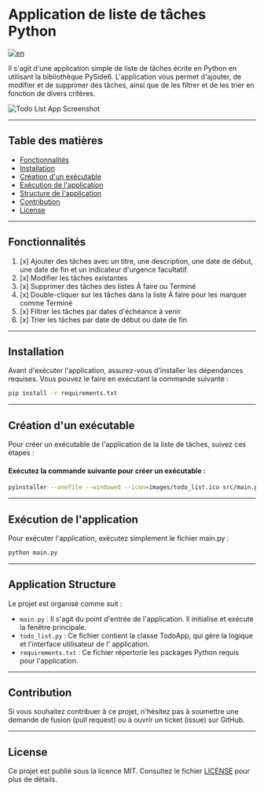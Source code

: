 # Application de liste de tâches Python

[![en](https://img.shields.io/badge/lang-en-white.svg)](https://github.com/AndreaLM06/todo-list-python/blob/main/README.md)

Il s'agit d'une application simple de liste de tâches écrite en Python en utilisant la bibliothèque PySide6.
L'application vous permet d'ajouter, de modifier et de supprimer des tâches, ainsi que de les filtrer et de les trier en
fonction de divers critères.

![Todo List App Screenshot](./screenshot.png)

---

## Table des matières

- [Fonctionnalités](#fonctionnalités)
- [Installation](#installation)
- [Création d'un exécutable](#création-dun-exécutable)
- [Exécution de l'application](#exécution-de-lapplication)
- [Structure de l'application](#structure-de-lapplication)
- [Contribution](#contribution)
- [License](#license)

---

## Fonctionnalités

1. [x] Ajouter des tâches avec un titre, une description, une date de début, une date de fin et un indicateur d'urgence
   facultatif.
2. [x] Modifier les tâches existantes
3. [x] Supprimer des tâches des listes À faire ou Terminé
4. [x] Double-cliquer sur les tâches dans la liste À faire pour les marquer comme Terminé
5. [x] Filtrer les tâches par dates d'échéance à venir
6. [x] Trier les tâches par date de début ou date de fin

---

## Installation

Avant d'exécuter l'application, assurez-vous d'installer les dépendances requises. Vous pouvez le faire en exécutant la
commande suivante :

```bash
pip install -r requirements.txt
```

---

## Création d'un exécutable

Pour créer un exécutable de l'application de la liste de tâches, suivez ces étapes :

#### Exécutez la commande suivante pour créer un exécutable :

```bash
pyinstaller --onefile --windowed --icon=images/todo_list.ico src/main.py
```

---

## Exécution de l'application

Pour exécuter l'application, exécutez simplement le fichier main.py :

```bash
python main.py
```

---

## Application Structure

Le projet est organisé comme suit :

- `main.py` : Il s'agit du point d'entrée de l'application. Il initialise et exécute la fenêtre principale.
- `todo_list.py` : Ce fichier contient la classe TodoApp, qui gère la logique et l'interface utilisateur de l'
  application.
- `requirements.txt` : Ce fichier répertorie les packages Python requis pour l'application.

---

## Contribution

Si vous souhaitez contribuer à ce projet, n'hésitez pas à soumettre une demande de fusion (pull request) ou à ouvrir un
ticket (issue) sur GitHub.

---

## License

Ce projet est publié sous la licence MIT. Consultez le fichier [LICENSE](./LICENSE) pour plus de détails.
